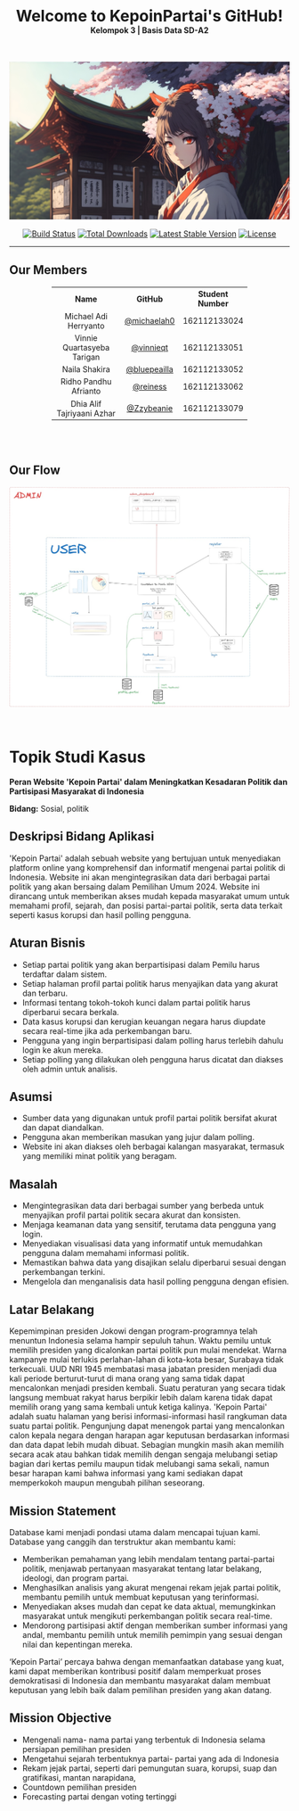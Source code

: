 <div align="center">
  <h1 style="margin: 0;">Welcome to KepoinPartai's GitHub!</h1>
  <p style="margin: 0;"><strong>Kelompok 3 | Basis Data SD-A2</strong></p>
  <br><br>
  <p align="center">
    <a href="https://laravel.com" target="_blank"><img src="miko.jpg" alt="Welcome!"></a>
  </p>
</div>


<p align="center">
<a href="https://github.com/laravel/framework/actions"><img src="https://github.com/laravel/framework/workflows/tests/badge.svg" alt="Build Status"></a>
<a href="https://packagist.org/packages/laravel/framework"><img src="https://img.shields.io/packagist/dt/laravel/framework" alt="Total Downloads"></a>
<a href="https://packagist.org/packages/laravel/framework"><img src="https://img.shields.io/packagist/v/laravel/framework" alt="Latest Stable Version"></a>
<a href="https://packagist.org/packages/laravel/framework"><img src="https://img.shields.io/packagist/l/laravel/framework" alt="License"></a>
</p>

---

## Our Members

<div style="text-align: center;">
  <table style="margin: 0 auto; width: 70%;">
    <tr>
      <th>Name</th>
      <th>GitHub</th>
      <th>Student Number</th>
    </tr>
    <tr>
      <td>Michael Adi Herryanto</td>
      <td><a href="https://github.com/michaelah0">@michaelah0</a></td>
      <td>162112133024</td>
    </tr>
    <tr>
      <td>Vinnie Quartasyeba Tarigan</td>
      <td><a href="https://github.com/vinnieqt">@vinnieqt</a></td>
      <td>162112133051</td>
    </tr>
    <tr>
      <td>Naila Shakira</td>
      <td><a href="https://github.com/bluepeailla">@bluepeailla</a></td>
      <td>162112133052</td>
    </tr>
    <tr>
      <td>Ridho Pandhu Afrianto</td>
      <td><a href="https://github.com/reiness">@reiness</a></td>
      <td>162112133062</td>
    </tr>
    <tr>
      <td>Dhia Alif Tajriyaani Azhar</td>
      <td><a href="https://github.com/Zzybeanie">@Zzybeanie</a></td>
      <td>162112133079</td>
    </tr>
  </table>
</div>

<br><br>

## Our Flow
<p align="center"><a href="https://laravel.com" target="_blank"><img src="xflow.png" width="1080" alt="Laravel Logo"></a></p>

<br>


# Topik Studi Kasus

**Peran Website 'Kepoin Partai' dalam Meningkatkan Kesadaran Politik dan Partisipasi Masyarakat di Indonesia**

**Bidang:** Sosial, politik
<br>
## Deskripsi Bidang Aplikasi

'Kepoin Partai' adalah sebuah website yang bertujuan untuk menyediakan platform online yang komprehensif dan informatif mengenai partai politik di Indonesia. Website ini akan mengintegrasikan data dari berbagai partai politik yang akan bersaing dalam Pemilihan Umum 2024. Website ini dirancang untuk memberikan akses mudah kepada masyarakat umum untuk memahami profil, sejarah, dan posisi partai-partai politik, serta data terkait seperti kasus korupsi dan hasil polling pengguna.

## Aturan Bisnis
- Setiap partai politik yang akan berpartisipasi dalam Pemilu harus terdaftar dalam sistem.
- Setiap halaman profil partai politik harus menyajikan data yang akurat dan terbaru.
- Informasi tentang tokoh-tokoh kunci dalam partai politik harus diperbarui secara berkala.
- Data kasus korupsi dan kerugian keuangan negara harus diupdate secara real-time jika ada perkembangan baru.
- Pengguna yang ingin berpartisipasi dalam polling harus terlebih dahulu login ke akun mereka.
- Setiap polling yang dilakukan oleh pengguna harus dicatat dan diakses oleh admin untuk analisis.

## Asumsi
- Sumber data yang digunakan untuk profil partai politik bersifat akurat dan dapat diandalkan.
- Pengguna akan memberikan masukan yang jujur dalam polling.
- Website ini akan diakses oleh berbagai kalangan masyarakat, termasuk yang memiliki minat politik yang beragam.

## Masalah
- Mengintegrasikan data dari berbagai sumber yang berbeda untuk menyajikan profil partai politik secara akurat dan konsisten.
- Menjaga keamanan data yang sensitif, terutama data pengguna yang login.
- Menyediakan visualisasi data yang informatif untuk memudahkan pengguna dalam memahami informasi politik.
- Memastikan bahwa data yang disajikan selalu diperbarui sesuai dengan perkembangan terkini.
- Mengelola dan menganalisis data hasil polling pengguna dengan efisien.

## Latar Belakang
Kepemimpinan presiden Jokowi dengan program-programnya telah menuntun Indonesia selama hampir sepuluh tahun. Waktu pemilu untuk memilih presiden yang dicalonkan partai politik pun mulai mendekat. Warna kampanye mulai terlukis perlahan-lahan di kota-kota besar, Surabaya tidak terkecuali. UUD NRI 1945 membatasi masa jabatan presiden menjadi dua kali periode berturut-turut di mana orang yang sama tidak dapat mencalonkan menjadi presiden kembali. Suatu peraturan yang secara tidak langsung membuat rakyat harus berpikir lebih dalam karena tidak dapat memilih orang yang sama kembali untuk ketiga kalinya. 'Kepoin Partai' adalah suatu halaman yang berisi informasi-informasi hasil rangkuman data suatu partai politik. Pengunjung dapat menengok partai yang mencalonkan calon kepala negara dengan harapan agar keputusan berdasarkan informasi dan data dapat lebih mudah dibuat. Sebagian mungkin masih akan memilih secara acak atau bahkan tidak memilih dengan sengaja melubangi setiap bagian dari kertas pemilu maupun tidak melubangi sama sekali, namun besar harapan kami bahwa informasi yang kami sediakan dapat memperkokoh maupun mengubah pilihan seseorang.

## Mission Statement
Database kami menjadi pondasi utama dalam mencapai tujuan kami. Database yang canggih dan terstruktur akan membantu kami:
- Memberikan pemahaman yang lebih mendalam tentang partai-partai politik, menjawab pertanyaan masyarakat tentang latar belakang, ideologi, dan program partai.
- Menghasilkan analisis yang akurat mengenai rekam jejak partai politik, membantu pemilih untuk membuat keputusan yang terinformasi.
- Menyediakan akses mudah dan cepat ke data aktual, memungkinkan masyarakat untuk mengikuti perkembangan politik secara real-time.
- Mendorong partisipasi aktif dengan memberikan sumber informasi yang andal, membantu pemilih untuk memilih pemimpin yang sesuai dengan nilai dan kepentingan mereka.


‘Kepoin Partai’ percaya bahwa dengan memanfaatkan database yang kuat, kami dapat memberikan kontribusi positif dalam memperkuat proses demokratisasi di Indonesia dan membantu masyarakat dalam membuat keputusan yang lebih baik dalam pemilihan presiden yang akan datang.


## Mission Objective 
- Mengenali nama- nama partai yang terbentuk di Indonesia selama persiapan pemilihan presiden
- Mengetahui sejarah terbentuknya partai- partai yang ada di Indonesia
- Rekam jejak partai, seperti dari pemungutan suara, korupsi, suap dan gratifikasi, mantan narapidana, 
- Countdown pemilihan presiden
- Forecasting partai dengan voting tertinggi
